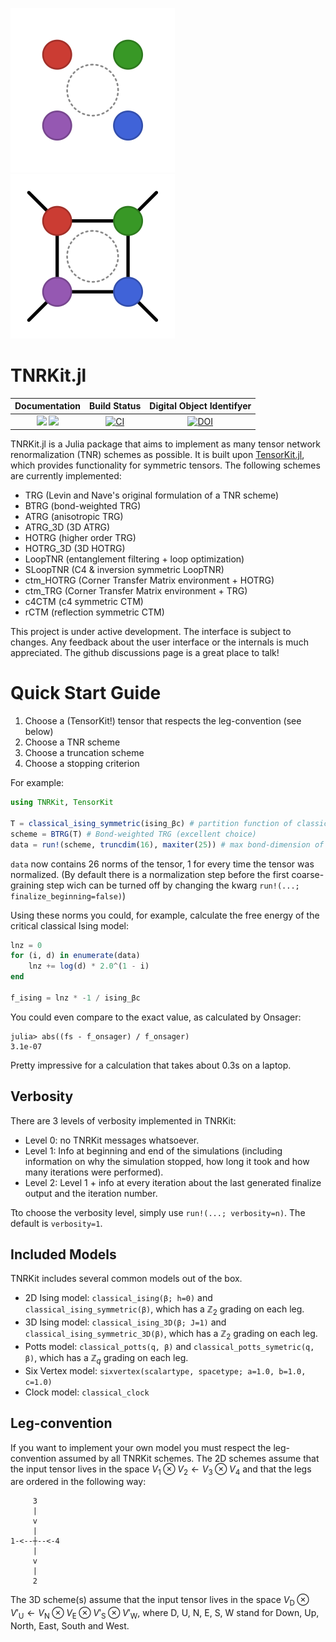 ![TNRKit Logo](https://github.com/VictorVanthilt/TNRKit.jl/blob/master/docs/src/assets/logo-dark.svg#gh-dark-mode-only)
![TNRKit Logo](https://github.com/VictorVanthilt/TNRKit.jl/blob/master/docs/src/assets/logo.svg#gh-light-mode-only)

# TNRKit.jl
| **Documentation** | **Build Status** | **Digital Object Identifyer** |
|:-----------------:|:----------------:|:----------------:|
| [![][docs-stable-img]][docs-stable-url] [![][docs-dev-img]][docs-dev-url] | [![CI][ci-img]][ci-url] | [![DOI][doi-img]][doi-url] |

[docs-stable-img]: https://img.shields.io/badge/docs-stable-blue.svg
[docs-stable-url]: https://VictorVanthilt.github.io/TNRKit.jl/stable

[docs-dev-img]: https://img.shields.io/badge/docs-dev-blue.svg
[docs-dev-url]: https://VictorVanthilt.github.io/TNRKit.jl/dev

[ci-img]: https://github.com/VictorVanthilt/TNRKit.jl/actions/workflows/CI.yml/badge.svg
[ci-url]: https://github.com/VictorVanthilt/TNRKit.jl/actions/workflows/CI.yml

[doi-img]: https://zenodo.org/badge/DOI/10.5281/zenodo.16836270.svg
[doi-url]: https://doi.org/10.5281/zenodo.16836270

TNRKit.jl is a Julia package that aims to implement as many tensor network renormalization (TNR) schemes as possible.
It is built upon
[TensorKit.jl](https://github.com/jutho/TensorKit.jl), which provides functionality for symmetric tensors.
The following schemes are currently implemented:

- TRG (Levin and Nave's original formulation of a TNR scheme) 
- BTRG (bond-weighted TRG)
- ATRG (anisotropic TRG)
- ATRG_3D (3D ATRG)
- HOTRG (higher order TRG)
- HOTRG_3D (3D HOTRG)
- LoopTNR (entanglement filtering + loop optimization)
- SLoopTNR (C4 & inversion symmetric LoopTNR)
- ctm_HOTRG (Corner Transfer Matrix environment + HOTRG)
- ctm_TRG (Corner Transfer Matrix environment + TRG)
- c4CTM (c4 symmetric CTM)
- rCTM (reflection symmetric CTM)

This project is under active development. The interface is subject to changes. Any feedback about the user interface or the internals is much appreciated. The github discussions page is a great place to talk!

# Quick Start Guide

1. Choose a (TensorKit!) tensor that respects the leg-convention (see below)
2. Choose a TNR scheme
3. Choose a truncation scheme
4. Choose a stopping criterion

For example:

```julia
using TNRKit, TensorKit

T = classical_ising_symmetric(ising_βc) # partition function of classical Ising model at the critical point
scheme = BTRG(T) # Bond-weighted TRG (excellent choice)
data = run!(scheme, truncdim(16), maxiter(25)) # max bond-dimension of 16, for 25 iterations
```

`data` now contains 26 norms of the tensor, 1 for every time the tensor was normalized. (By default there is a normalization step before the first coarse-graining step wich can be turned off by changing the kwarg `run!(...; finalize_beginning=false)`)

Using these norms you could, for example, calculate the free energy of the critical classical Ising model:
```Julia
lnz = 0
for (i, d) in enumerate(data)
    lnz += log(d) * 2.0^(1 - i)
end

f_ising = lnz * -1 / ising_βc
```
You could even compare to the exact value, as calculated by Onsager:
```julia-repl
julia> abs((fs - f_onsager) / f_onsager)
3.1e-07
```
Pretty impressive for a calculation that takes about 0.3s on a laptop.

## Verbosity

There are 3 levels of verbosity implemented in TNRKit:

- Level 0: no TNRKit messages whatsoever.
- Level 1: Info at beginning and end of the simulations (including information on why the simulation stopped, how long it took and how many iterations were performed).
- Level 2: Level 1 + info at every iteration about the last generated finalize output and the iteration number.

Tto choose the verbosity level, simply use `run!(...; verbosity=n)`. The default is `verbosity=1`.

## Included Models
TNRKit includes several common models out of the box.
- 2D Ising model: `classical_ising(β; h=0)` and `classical_ising_symmetric(β)`, which has a $\mathbb{Z}_2$ grading on each leg.
- 3D Ising model: `classical_ising_3D(β; J=1)` and `classical_ising_symmetric_3D(β)`, which has a $\mathbb{Z}_2$ grading on each leg.
- Potts model: `classical_potts(q, β)` and `classical_potts_symetric(q, β)`, which has a $\mathbb{Z}_q$ grading on each leg.
- Six Vertex model: `sixvertex(scalartype, spacetype; a=1.0, b=1.0, c=1.0)`
- Clock model: `classical_clock`

## Leg-convention

If you want to implement your own model you must respect the leg-convention assumed by all TNRKit schemes. The 2D schemes assume that the input tensor lives in the space $V_1 \otimes V_2 \leftarrow V_3 \otimes V_4$ and that the legs are ordered in the following way:
```
     3
     |
     v
     |
1-<--┼--<-4
     |
     v
     |
     2
```

The 3D scheme(s) assume that the input tensor lives in the space $V_{\text{D}} \otimes V'_{\text{U}} \leftarrow V_{\text{N}} \otimes V_{\text{E}} \otimes V'_{\text{S}} \otimes V'_{\text{W}}$, where D, U, N, E, S, W stand for Down, Up, North, East, South and West.
